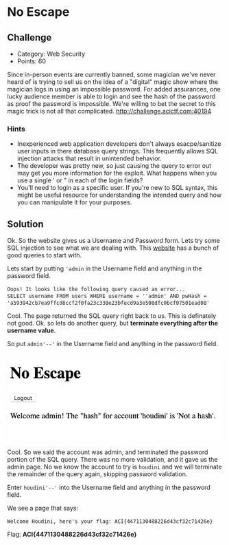 # No Escape

## Challenge
* Category: Web Security
* Points: 60

Since in-person events are currently banned, some magician we've never heard of is trying to sell us on the idea of a "digital" magic show where the magician logs in using an impossible password. For added assurances, one lucky audience member is able to login and see the hash of the password as proof the password is impossible. We're willing to bet the secret to this magic trick is not all that complicated. http://challenge.acictf.com:40194

### Hints
* Inexperienced web application developers don't always esacpe/sanitize user inputs in there database query strings. This frequently allows SQL injection attacks that result in unintended behavior.
* The developer was pretty new, so just causing the query to error out may get you more information for the exploit. What happens when you use a single ' or " in each of the login fields?
* You'll need to login as a specific user. If you're new to SQL syntax, this might be useful resource for understanding the intended query and how you can manipulate it for your purposes.


## Solution

Ok. So the website gives us a Username and Password form. Lets try some SQL injection to see what we are dealing with. This [website](https://www.netsparker.com/blog/web-security/sql-injection-cheat-sheet/) has a bunch of good queries to start with.

Lets start by putting `'admin` in the Username field and anything in the password field.

```
Oops! It looks like the following query caused an error...
SELECT username FROM users WHERE username = ''admin' AND pwHash = 'a593942cb7ea9ffcd8ccf2f0fa23c338e23bfecd9a3e508dfc0bcf07501ead08'
```

Cool. The page returned the SQL query right back to us. This is definately not good. Ok. so lets do another query, but **terminate everything after the username value**.

So put `admin'--'` in the Username field and anything in the password field.

![admin](admin.png)

Cool. So we said the account was admin, and terminated the password portion of the SQL query. There was no more validation, and it gave us the admin page. No we know the account to try is `houdini` and we will terminate the remainder of the query again, skipping password validation.

Enter `houdini'--'` into the Username field and anything in the password field.

We see a page that says:

```
Welcome Houdini, here's your flag: ACI{4471130488226d43cf32c71426e}
```

Flag: **ACI{4471130488226d43cf32c71426e}**
